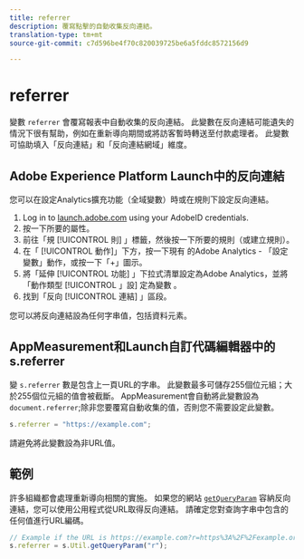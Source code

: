 ```yaml
---
title: referrer
description: 覆寫點擊的自動收集反向連結。
translation-type: tm+mt
source-git-commit: c7d596be4f70c820039725be6a5fddc8572156d9

---
```



# referrer

變數 `referrer` 會覆寫報表中自動收集的反向連結。 此變數在反向連結可能遺失的情況下很有幫助，例如在重新導向期間或將訪客暫時轉送至付款處理者。 此變數可協助填入「反向連結」和「反向連結網域」維度。

## Adobe Experience Platform Launch中的反向連結

您可以在設定Analytics擴充功能（全域變數）時或在規則下設定反向連結。

1. Log in to [launch.adobe.com](https://launch.adobe.com) using your AdobeID credentials.
2. 按一下所要的屬性。
3. 前往「規 [!UICONTROL 則] 」標籤，然後按一下所要的規則（或建立規則）。
4. 在「 [!UICONTROL 動作]」下方，按一下現有  的Adobe Analytics - 「設定變數」動作，或按一下「+」圖示。
5. 將「延伸 [!UICONTROL 功能] 」下拉式清單設定為Adobe Analytics，並將「動作類型 [!UICONTROL 」設] 定為變數 。
6. 找到「反向 [!UICONTROL 連結] 」區段。

您可以將反向連結設為任何字串值，包括資料元素。

## AppMeasurement和Launch自訂代碼編輯器中的s.referrer

變 `s.referrer` 數是包含上一頁URL的字串。 此變數最多可儲存255個位元組；大於255個位元組的值會被截斷。 AppMeasurement會自動將此變數設為 `document.referrer`;除非您要覆寫自動收集的值，否則您不需要設定此變數。

```js
s.referrer = "https://example.com";
```

請避免將此變數設為非URL值。

## 範例

許多組織都會處理重新導向相關的實施。 如果您的網站 [`getQueryParam`](../functions/util-getqueryparam.md) 容納反向連結，您可以使用公用程式從URL取得反向連結。 請確定您對查詢字串中包含的任何值進行URL編碼。

```js
// Example if the URL is https://example.com?r=https%3A%2F%2Fexample.org
s.referrer = s.Util.getQueryParam("r");
```
